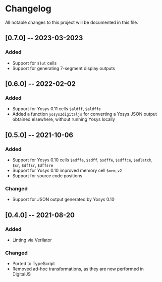 # Changelog
All notable changes to this project will be documented in this file.

## [0.7.0] -- 2023-03-2023

### Added

- Support for `$lut` cells
- Support for generating 7-segment display outputs

## [0.6.0] -- 2022-02-02

### Added

- Support for Yosys 0.11 cells `$aldff`, `$aldffe`
- Added a function `yosys2digitaljs` for converting a Yosys JSON output obtained elsewhere, without running Yosys locally

## [0.5.0] -- 2021-10-06

### Added

- Support for Yosys 0.10 cells `$adffe`, `$sdff`, `$sdffe`, `$sdffce`, `$adlatch`, `$sr`, `$dffsr`, `$dffsre`
- Support for Yosys 0.10 improved memory cell `$mem_v2`
- Support for source code positions

### Changed

- Support for JSON output generated by Yosys 0.10

## [0.4.0] -- 2021-08-20

### Added

- Linting via Verilator

### Changed

- Ported to TypeScript
- Removed ad-hoc transformations, as they are now performed in DigitalJS

